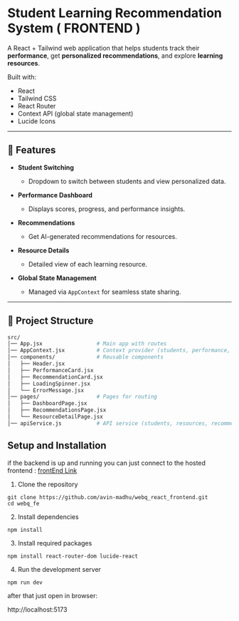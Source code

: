 # Student Learning Recommendation System ( FRONTEND ) 

A React + Tailwind web application that helps students track their **performance**, get **personalized recommendations**, and explore **learning resources**.  

Built with:  
- React  
- Tailwind CSS  
- React Router  
- Context API (global state management)  
- Lucide Icons  

---

## 🚀 Features  

- **Student Switching**  
  - Dropdown to switch between students and view personalized data.  

- **Performance Dashboard**  
  - Displays scores, progress, and performance insights.  

- **Recommendations**  
  - Get AI-generated recommendations for resources.  

- **Resource Details**  
  - Detailed view of each learning resource.  

- **Global State Management**  
  - Managed via `AppContext` for seamless state sharing.  

---

## 📂 Project Structure  

```bash
src/
│── App.jsx                 # Main app with routes
│── AppContext.jsx          # Context provider (students, performance, resources)
│── components/             # Reusable components
│   ├── Header.jsx
│   ├── PerformanceCard.jsx
│   ├── RecommendationCard.jsx
│   ├── LoadingSpinner.jsx
│   └── ErrorMessage.jsx
│── pages/                  # Pages for routing
│   ├── DashboardPage.jsx
│   ├── RecommendationsPage.jsx
│   └── ResourceDetailPage.jsx
│── apiService.js           # API service (students, resources, recommendations)
```
## Setup and Installation

if the backend is up and running you can just connect to the hosted frontend : [frontEnd Link](https://webq-react-frontend.vercel.app)

1. Clone the repository

```
git clone https://github.com/avin-madhu/webq_react_frontend.git
cd webq_fe
```

2. Install dependencies

```
npm install

```

3. Install required packages

```
npm install react-router-dom lucide-react
```


4. Run the development server

```
npm run dev
```
after that just open in browser:

http://localhost:5173

